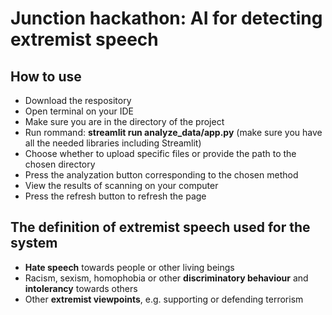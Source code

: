 # Junction hackathon: AI for detecting extremist speech
## How to use
- Download the respository
- Open terminal on your IDE
- Make sure you are in the directory of the project
- Run rommand: **streamlit run analyze_data/app.py** (make sure you have all the needed libraries including Streamlit)
- Choose whether to upload specific files or provide the path to the chosen directory
- Press the analyzation button corresponding to the chosen method
- View the results of scanning on your computer
- Press the refresh button to refresh the page

## The definition of extremist speech used for the system
- **Hate speech** towards people or other living beings
- Racism, sexism, homophobia or other **discriminatory behaviour** and **intolerancy** towards others
- Other **extremist viewpoints**, e.g. supporting or defending terrorism
